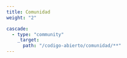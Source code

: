 ```yaml
---
title: Comunidad
weight: "2"

cascade:
  - type: "community"
    _target:
      path: "/codigo-abierto/comunidad/**"
---
```


<!--add blocks of content here to add more sections to the codigo-abierto page -->
